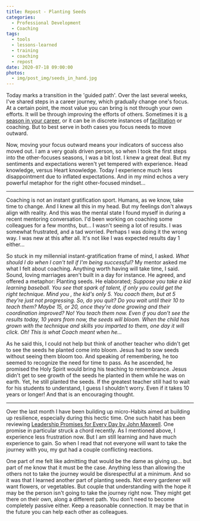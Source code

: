 ```yaml
---
title: Repost - Planting Seeds
categories:
  - Professional Development
  - Coaching
tags:
  - tools
  - lessons-learned
  - training
  - coaching
  - repost
date: 2020-07-18 09:00:00
photos:
  - img/post_img/seeds_in_hand.jpg
---
```


Today marks a transition in the 'guided path'. Over the last several weeks, I've shared steps in a career journey, which gradually change one's focus. At a certain point, the most value you can bring is not through your own efforts. It will be through improving the efforts of others. Sometimes it is [a season in your career](/2020/07/06/repost-career-know-stage/), or it can be in discrete instances of [facilitation](/tags/facilitation/) or coaching. But to best serve in both cases you focus needs to move outward.

Now, moving your focus outward means your indicators of success also moved out. I am a very goals driven person, so when I took the first steps into the other-focuses seasons, I was a bit lost. I knew a great deal. But my sentiments and expectations weren't yet tempered with experience. Head knowledge, versus Heart knowledge. Today I experience much less disappointment due to inflated expectations. And in my mind echos a very powerful metaphor for the right other-focused mindset...

---

Coaching is not an instant gratification sport. Humans, as we know, take time to change. And I knew all this in my head. But my feelings don't always align with reality. And this was the mental state I found myself in during a recent mentoring conversation. I'd been working on coaching some colleagues for a few months, but... I wasn't seeing a lot of results. I was somewhat frustrated, and a tad worried. Perhaps I was doing it the wrong way. I was new at this after all. It's not like I was expected results day 1 either...

So stuck in my millennial instant-gratification frame of mind, I asked. _What should I do when I can't tell if I'm being successful?_ My mentor asked me what I felt about coaching. Anything worth having will take time, I said. Sound, loving marriages aren't built in a day for instance. He agreed, and offered a metaphor: Planting seeds. He elaborated; _Suppose you take a kid learning baseball. You see that spark of talent, if only you could get the right technique. Mind you , the kid's only 5. You coach them, but at 5 they're just not progressing. So, do you quit? Do you wait until their 10 to teach them? Maybe 15, or 20, once they're done growing and their coordination improved? No! You teach them now. Even if you don't see the results today, 10 years from now, the seeds will bloom. When the child has grown with the technique and skills you imparted to them, one day it will click. Oh! This is what Coach meant when he..._

As he said this, I could not help but think of another teacher who didn't get to see the seeds he planted come into bloom. Jesus had to sow seeds without seeing them bloom too. And speaking of remembering, he too seemed to recognize the need for time to pass. As he ascended, he promised the Holy Spirit would bring his teaching to remembrance. Jesus didn't get to see growth of the seeds he planted in them while he was on earth. Yet, he still planted the seeds. If the greatest teacher still had to wait for his students to understand, I guess I shouldn't worry. Even if it takes 10 years or longer! And that is an encouraging thought.

---

Over the last month I have been building up micro-Habits aimed at building up resilience, especially during this hectic time. One such habit has been reviewing [Leadership Promises for Every Day by John Maxwell](https://www.amazon.com/Leadership-Promises-Every-Day-Devotional/dp/071808974X/ref=sr_1_1?crid=2JFOPKYWP6JJV&dchild=1&keywords=leadership+promises+for+everyday+john+maxwell&qid=1595089321&sprefix=leadership+pr%2Caps%2C197&sr=8-1). One promise in particular struck a chord recently. As I mentioned above, I experience less frustration now. But I am still learning and have much experience to gain. So when I read that not everyone will want to take the journey with you, my gut had a couple conflicting reactions.

One part of me felt like admitting that would be the dame as giving up... but part of me know that it must be the case. Anything less than allowing the others not to take the journey would be disrespectful at a minimum. And so it was that I learned another part of planting seeds. Not every gardener will want flowers, or vegetables. But couple that understanding with the hope it may be the person isn't going to take the journey right now. They might get there on their own, along a different path. You don't need to become completely passive either. Keep a reasonable connection. It may be that in the future you can help each other as colleagues.
